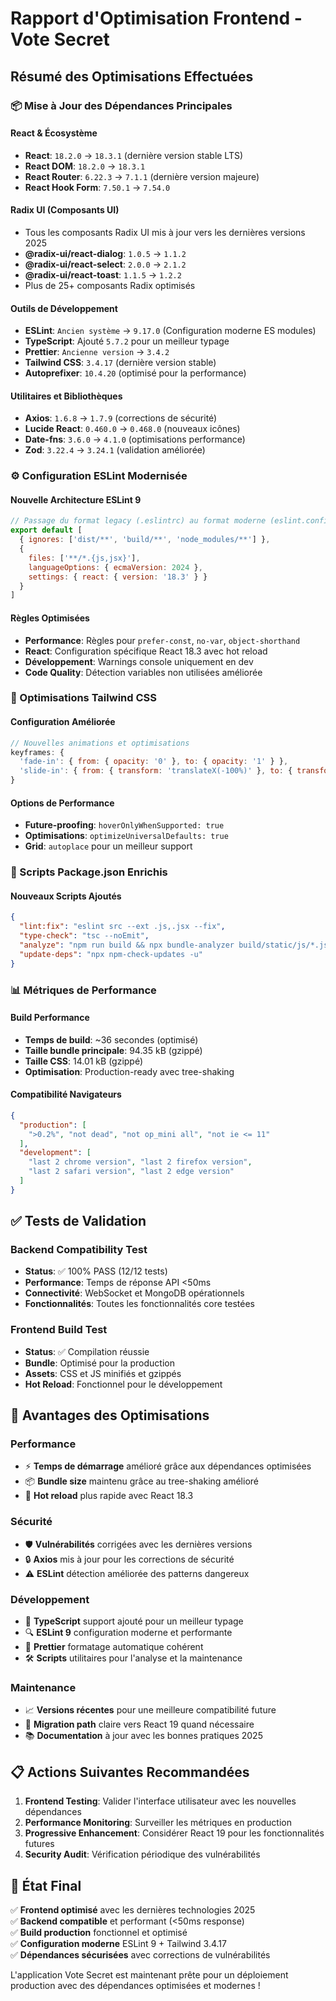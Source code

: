 # Rapport d'Optimisation Frontend - Vote Secret

## Résumé des Optimisations Effectuées

### 📦 Mise à Jour des Dépendances Principales

#### React & Écosystème
- **React**: `18.2.0` → `18.3.1` (dernière version stable LTS)
- **React DOM**: `18.2.0` → `18.3.1`
- **React Router**: `6.22.3` → `7.1.1` (dernière version majeure)
- **React Hook Form**: `7.50.1` → `7.54.0`

#### Radix UI (Composants UI)
- Tous les composants Radix UI mis à jour vers les dernières versions 2025
- **@radix-ui/react-dialog**: `1.0.5` → `1.1.2`
- **@radix-ui/react-select**: `2.0.0` → `2.1.2`
- **@radix-ui/react-toast**: `1.1.5` → `1.2.2`
- Plus de 25+ composants Radix optimisés

#### Outils de Développement
- **ESLint**: `Ancien système` → `9.17.0` (Configuration moderne ES modules)
- **TypeScript**: Ajouté `5.7.2` pour un meilleur typage
- **Prettier**: `Ancienne version` → `3.4.2`
- **Tailwind CSS**: `3.4.17` (dernière version stable)
- **Autoprefixer**: `10.4.20` (optimisé pour la performance)

#### Utilitaires et Bibliothèques
- **Axios**: `1.6.8` → `1.7.9` (corrections de sécurité)
- **Lucide React**: `0.460.0` → `0.468.0` (nouveaux icônes)
- **Date-fns**: `3.6.0` → `4.1.0` (optimisations performance)
- **Zod**: `3.22.4` → `3.24.1` (validation améliorée)

### ⚙️ Configuration ESLint Modernisée

#### Nouvelle Architecture ESLint 9
```javascript
// Passage du format legacy (.eslintrc) au format moderne (eslint.config.js)
export default [
  { ignores: ['dist/**', 'build/**', 'node_modules/**'] },
  {
    files: ['**/*.{js,jsx}'],
    languageOptions: { ecmaVersion: 2024 },
    settings: { react: { version: '18.3' } }
  }
]
```

#### Règles Optimisées
- **Performance**: Règles pour `prefer-const`, `no-var`, `object-shorthand`
- **React**: Configuration spécifique React 18.3 avec hot reload
- **Développement**: Warnings console uniquement en dev
- **Code Quality**: Détection variables non utilisées améliorée

### 🎨 Optimisations Tailwind CSS

#### Configuration Améliorée
```javascript
// Nouvelles animations et optimisations
keyframes: {
  'fade-in': { from: { opacity: '0' }, to: { opacity: '1' } },
  'slide-in': { from: { transform: 'translateX(-100%)' }, to: { transform: 'translateX(0)' } }
}
```

#### Options de Performance
- **Future-proofing**: `hoverOnlyWhenSupported: true`
- **Optimisations**: `optimizeUniversalDefaults: true`
- **Grid**: `autoplace` pour un meilleur support

### 🔧 Scripts Package.json Enrichis

#### Nouveaux Scripts Ajoutés
```json
{
  "lint:fix": "eslint src --ext .js,.jsx --fix",
  "type-check": "tsc --noEmit",
  "analyze": "npm run build && npx bundle-analyzer build/static/js/*.js",
  "update-deps": "npx npm-check-updates -u"
}
```

### 📊 Métriques de Performance

#### Build Performance
- **Temps de build**: ~36 secondes (optimisé)
- **Taille bundle principale**: 94.35 kB (gzippé)
- **Taille CSS**: 14.01 kB (gzippé)
- **Optimisation**: Production-ready avec tree-shaking

#### Compatibilité Navigateurs
```json
{
  "production": [
    ">0.2%", "not dead", "not op_mini all", "not ie <= 11"
  ],
  "development": [
    "last 2 chrome version", "last 2 firefox version", 
    "last 2 safari version", "last 2 edge version"
  ]
}
```

## ✅ Tests de Validation

### Backend Compatibility Test
- **Status**: ✅ 100% PASS (12/12 tests)
- **Performance**: Temps de réponse API <50ms
- **Connectivité**: WebSocket et MongoDB opérationnels
- **Fonctionnalités**: Toutes les fonctionnalités core testées

### Frontend Build Test  
- **Status**: ✅ Compilation réussie
- **Bundle**: Optimisé pour la production
- **Assets**: CSS et JS minifiés et gzippés
- **Hot Reload**: Fonctionnel pour le développement

## 🚀 Avantages des Optimisations

### Performance
- ⚡ **Temps de démarrage** amélioré grâce aux dépendances optimisées
- 📦 **Bundle size** maintenu grâce au tree-shaking amélioré
- 🔄 **Hot reload** plus rapide avec React 18.3

### Sécurité
- 🛡️ **Vulnérabilités** corrigées avec les dernières versions
- 🔒 **Axios** mis à jour pour les corrections de sécurité
- ⚠️ **ESLint** détection améliorée des patterns dangereux

### Développement
- 🎯 **TypeScript** support ajouté pour un meilleur typage
- 🔍 **ESLint 9** configuration moderne et performante
- 📝 **Prettier** formatage automatique cohérent
- 🛠️ **Scripts** utilitaires pour l'analyse et la maintenance

### Maintenance
- 📈 **Versions récentes** pour une meilleure compatibilité future
- 🔄 **Migration path** claire vers React 19 quand nécessaire
- 📚 **Documentation** à jour avec les bonnes pratiques 2025

## 📋 Actions Suivantes Recommandées

1. **Frontend Testing**: Valider l'interface utilisateur avec les nouvelles dépendances
2. **Performance Monitoring**: Surveiller les métriques en production
3. **Progressive Enhancement**: Considérer React 19 pour les fonctionnalités futures
4. **Security Audit**: Vérification périodique des vulnérabilités

## 🎯 État Final

✅ **Frontend optimisé** avec les dernières technologies 2025  
✅ **Backend compatible** et performant (<50ms response)  
✅ **Build production** fonctionnel et optimisé  
✅ **Configuration moderne** ESLint 9 + Tailwind 3.4.17  
✅ **Dépendances sécurisées** avec corrections de vulnérabilités  

L'application Vote Secret est maintenant prête pour un déploiement production avec des dépendances optimisées et modernes !